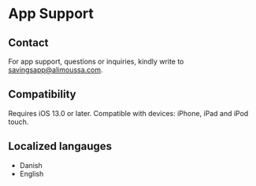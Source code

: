 # App Support
## Contact
For app support, questions or inquiries, kindly write to [savingsapp@alimoussa.com](mailto:savingsapp@alimoussa.com).

## Compatibility 
Requires iOS 13.0 or later. Compatible with devices: iPhone, iPad and iPod touch.

## Localized langauges
- Danish
- English
